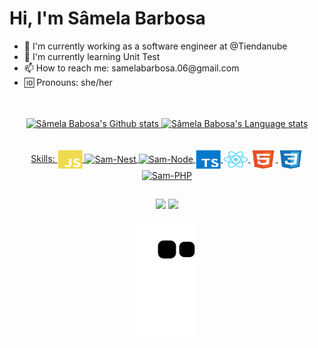 <h1>Hi, I'm Sâmela Barbosa</h1>
<ul> 
<li>🔭 I'm currently working as a software engineer at @Tiendanube</li>
<li>🌱 I'm currently learning Unit Test</li>
<li>📫 How to reach me: samelabarbosa.06@gmail.com</li>
<li>🆔 Pronouns: she/her</li>
</ul>
<br>
<br>
<div>
  <div align="center">
  <a href="https://github.com/SamStarlling">

  <img height=200 width=50% src="https://readme-stats-by-8lmks4fxz-samstarlling.vercel.app/api?username=SamStarlling&show_icons=true&count_private=true&hide_border=true&include_all_commits=true&role=OWNER,COLLABORATOR&theme=dracula" alt="Sâmela Babosa's Github stats" />
  <img height=200 width=40% src="https://readme-stats-by-8lmks4fxz-samstarlling.vercel.app//api/top-langs?username=SamStarlling&theme=dracula&layout=compact&langs_count=10&hide_border=true&role=OWNER,COLLABORATOR&count_private=true" alt="Sâmela Babosa's Language stats" />
  <br>
  <br>
  <!--
  Count total days coding
  <img align="center" height="180em" src="https://streak-stats.demolab.com?user=SamStarlling&theme=dark&date_format=M%20j%5B%2C%20Y%5D">
  </div>
  <br>
  -->
</ div>
 
  
<div style="display: inline_block"><br>
  <text>Skills: </text>
  <img align="center" alt="Sam-Js" height="30" width="40" src="https://raw.githubusercontent.com/devicons/devicon/master/icons/javascript/javascript-plain.svg">
  <img align="center" alt="Sam-Nest" height="30" width="40" src="https://cdn.jsdelivr.net/gh/devicons/devicon/icons/nestjs/nestjs-plain.svg" />
  <img align="center" alt="Sam-Node" height="30" width="40" src="https://cdn.jsdelivr.net/gh/devicons/devicon/icons/nodejs/nodejs-original.svg" />
  <img align="center" alt="Sam-Ts" height="30" width="40" src="https://raw.githubusercontent.com/devicons/devicon/master/icons/typescript/typescript-plain.svg">
  <img align="center" alt="Sam-React" height="30" width="40" src="https://raw.githubusercontent.com/devicons/devicon/master/icons/react/react-original.svg">
  <img align="center" alt="Sam-HTML" height="30" width="40" src="https://raw.githubusercontent.com/devicons/devicon/master/icons/html5/html5-original.svg">
  <img align="center" alt="Sam-CSS" height="30" width="40" src="https://raw.githubusercontent.com/devicons/devicon/master/icons/css3/css3-original.svg">
  <img align="center" alt="Sam-PHP" height="30" width="40" src="https://cdn.jsdelivr.net/gh/devicons/devicon/icons/php/php-plain.svg" />          
</div>
  
  <h2></h2>
  
<div>
  <a href="https://www.linkedin.com/in/samela-developer/" target="_blank"><img src="https://img.shields.io/badge/-LinkedIn-%230077B5?style=for-the-badge&logo=linkedin&logoColor=white" target="_blank"></a>
  <a href = "mailto:samelabarbosa.06@gmail.com"><img src="https://img.shields.io/badge/-Gmail-%23333?style=for-the-badge&logo=gmail&logoColor=white" target="_blank"></a>
</div>
  
  ![Snake animation](https://github.com/SamStarlling/SamStarlling/blob/output/github-contribution-grid-snake.svg)

